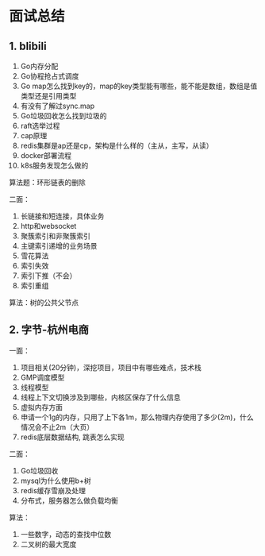 # 面试总结

## 1. blibili

1. Go内存分配
2. Go协程抢占式调度
3. Go map怎么找到key的，map的key类型能有哪些，能不能是数组，数组是值类型还是引用类型
4. 有没有了解过sync.map
5. Go垃圾回收怎么找到垃圾的
6. raft选举过程
7. cap原理
8. redis集群是ap还是cp，架构是什么样的（主从，主写，从读）
9. docker部署流程
10. k8s服务发现怎么做的

算法题：环形链表的删除



二面：

1. 长链接和短连接，具体业务
2. http和websocket
3. 聚簇索引和非聚簇索引
4. 主键索引递增的业务场景
5. 雪花算法
6. 索引失效
7. 索引下推（不会）
8. 索引重组

算法：树的公共父节点



## 2. 字节-杭州电商

一面：

1. 项目相关(20分钟)，深挖项目，项目中有哪些难点，技术栈
2. GMP调度模型
3. 线程模型
4. 线程上下文切换涉及到哪些，内核区保存了什么信息
5. 虚拟内存方面
6. 申请一个1g的内存，只用了上下各1m，那么物理内存使用了多少(2m)，什么情况会不止2m（大页）
7. redis底层数据结构, 跳表怎么实现



二面：

1. Go垃圾回收
2. mysql为什么使用b+树
3. redis缓存雪崩及处理
4. 分布式，服务器怎么做负载均衡

算法：

1. 一些数字，动态的查找中位数
2. 二叉树的最大宽度
